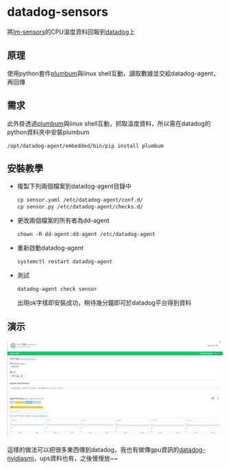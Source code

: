 # datadog-sensors

將[lm-sensors](https://github.com/lm-sensors/lm-sensors)的CPU溫度資料回報到[datadog](https://www.datadoghq.com/)上

## 原理

使用python套件[plumbum](https://plumbum.readthedocs.io/en/latest/)與linux shell互動，讀取數據並交給datadog-agent，再回傳

## 需求

此外掛透過[plumbum](https://plumbum.readthedocs.io/en/latest/)與linux shell互動，抓取溫度資料，所以需在datadog的python資料夾中安裝plumbum

```
/opt/datadog-agent/embedded/bin/pip install plumbum
```

## 安裝教學

* 複製下列兩個檔案到datadog-agent目錄中

  ```
  cp sensor.yaml /etc/datadog-agent/conf.d/
  cp sensor.py /etc/datadog-agent/checks.d/
  ```

* 更改兩個檔案的所有者為dd-agent

  ```
  chown -R dd-agent:dd-agent /etc/datadog-agent
  ```

* 重新啟動datadog-agent

  ```
  systemctl restart datadog-agent
  ```

* 測試

  ```
  datadog-agent check sensor
  ```

  出現ok字樣即安裝成功，稍待幾分鐘即可於datadog平台得到資料

## 演示

![demo](demo/demo.png)



這樣的做法可以把很多東西傳到datadog，我也有做傳gpu資訊的[datadog-nvidiasmi](https://github.com/allmwh/datadog-nvidiasmi)，ups資料也有，之後慢慢放~~

